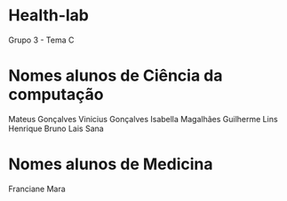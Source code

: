 # Health-lab
Grupo 3 - Tema C

# Nomes alunos de Ciência da computação
Mateus Gonçalves
Vinicius Gonçalves
Isabella Magalhães
Guilherme Lins
Henrique Bruno
Lais Sana

# Nomes alunos de Medicina
Franciane Mara